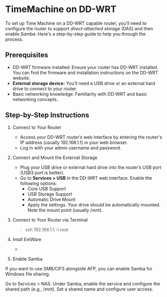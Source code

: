 # TimeMachine on DD-WRT

To set up Time Machine on a DD-WRT capable router, you'll need to configure the router to support *direct-attached storage* (DAS) and then enable *Samba*. Here's a step-by-step guide to help you through the process.

## Prerequisites

- DD-WRT firmware installed: Ensure your router has DD-WRT installed. You can find the firmware and installation instructions on the DD-WRT website.
- **External storage device:** You’ll need a USB drive or an external hard drive to connect to your router.
- Basic networking knowledge: Familiarity with DD-WRT and basic networking concepts.

## Step-by-Step Instructions

1. Connect to Your Router
    - Access your DD-WRT router’s web interface by entering the router's IP address (usually 192.168.1.1) in your web browser.
    - Log in with your admin username and password.

2. Connect and Mount the External Storage

    - Plug your USB drive or external hard drive into the router’s USB port (USB3 port is better).
    - Go to **Services > USB** in the DD-WRT web interface.
      Enable the following options:
        - Core USB Support
        - USB Storage Support
        - Automatic Drive Mount
        - Apply the settings. Your drive should be automatically mounted. Note the mount point (usually /mnt).

3. Connect to Your Router via Terminal

    >ssh 192.168.1.1 -l root

4. Intall EntWare

   - 
6. Enable Samba 

If you want to use SMB/CIFS alongside AFP, you can enable Samba for Windows file sharing.

Go to Services > NAS.
Under Samba, enable the service and configure the shared path (e.g., /mnt).
Set a shared name and configure user access.
